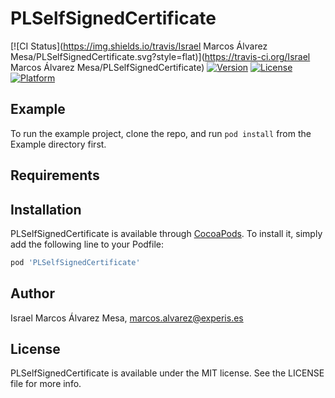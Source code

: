 # PLSelfSignedCertificate

[![CI Status](https://img.shields.io/travis/Israel Marcos Álvarez Mesa/PLSelfSignedCertificate.svg?style=flat)](https://travis-ci.org/Israel Marcos Álvarez Mesa/PLSelfSignedCertificate)
[![Version](https://img.shields.io/cocoapods/v/PLSelfSignedCertificate.svg?style=flat)](https://cocoapods.org/pods/PLSelfSignedCertificate)
[![License](https://img.shields.io/cocoapods/l/PLSelfSignedCertificate.svg?style=flat)](https://cocoapods.org/pods/PLSelfSignedCertificate)
[![Platform](https://img.shields.io/cocoapods/p/PLSelfSignedCertificate.svg?style=flat)](https://cocoapods.org/pods/PLSelfSignedCertificate)

## Example

To run the example project, clone the repo, and run `pod install` from the Example directory first.

## Requirements

## Installation

PLSelfSignedCertificate is available through [CocoaPods](https://cocoapods.org). To install
it, simply add the following line to your Podfile:

```ruby
pod 'PLSelfSignedCertificate'
```

## Author

Israel Marcos Álvarez Mesa, marcos.alvarez@experis.es

## License

PLSelfSignedCertificate is available under the MIT license. See the LICENSE file for more info.
